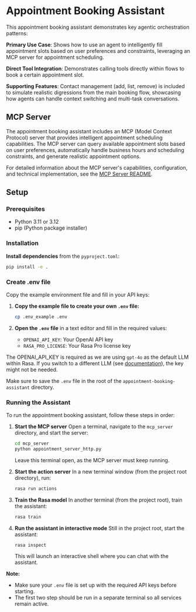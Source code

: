 # Appointment Booking Assistant

This appointment booking assistant demonstrates key agentic orchestration patterns:

**Primary Use Case**: Shows how to use an agent to intelligently fill appointment slots
based on user preferences and constraints, leveraging an MCP server for appointment
scheduling.

**Direct Tool Integration**: Demonstrates calling tools directly within flows to book a
certain appointment slot.

**Supporting Features**: Contact management (add, list, remove) is included to simulate
realistic digressions from the main booking flow, showcasing how agents can handle
context switching and multi-task conversations.

## MCP Server

The appointment booking assistant includes an MCP (Model Context Protocol) server that
provides intelligent appointment scheduling capabilities. The MCP server can query
available appointment slots based on user preferences, automatically handle business
hours and scheduling constraints, and generate realistic appointment options.

For detailed information about the MCP server's capabilities, configuration, and
technical implementation, see the [MCP Server README](mcp_server/README.md).

## Setup

### Prerequisites
- Python 3.11 or 3.12
- pip (Python package installer)

### Installation

**Install dependencies** from the `pyproject.toml`:
```bash
pip install -e .
```

### Create .env file

Copy the example environment file and fill in your API keys:

1. **Copy the example file to create your own `.env` file:**
   ```bash
   cp .env_example .env
   ```

2. **Open the `.env` file** in a text editor and fill in the required values:
   - `OPENAI_API_KEY`: Your OpenAI API key
   - `RASA_PRO_LICENSE`: Your Rasa Pro license key

The OPENAI_API_KEY is required as we are using `gpt-4o` as the default LLM within
Rasa. If you switch to a different LLM (see
[documentation](https://rasa.com/docs/reference/config/components/llm-configuratio)),
the key might not be needed.

Make sure to save the `.env` file in the root of the `appointment-booking-assistant`
directory.

### Running the Assistant

To run the appointment booking assistant, follow these steps in order:

1. **Start the MCP server**
   Open a terminal, navigate to the `mcp_server` directory, and start the server:
   ```bash
   cd mcp_server
   python appointment_server_http.py
   ```
   Leave this terminal open, as the MCP server must keep running.

2. **Start the action server**
   In a new terminal window (from the project root directory), run:
   ```bash
   rasa run actions
   ```

3. **Train the Rasa model**
   In another terminal (from the project root), train the assistant:
   ```bash
   rasa train
   ```

4. **Run the assistant in interactive mode**
   Still in the project root, start the assistant:
   ```bash
   rasa inspect
   ```
   This will launch an interactive shell where you can chat with the assistant.

**Note:**
- Make sure your `.env` file is set up with the required API keys before starting.
- The first two step should be run in a separate terminal so all services remain active.
